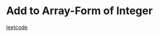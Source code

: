 Add to Array-Form of Integer
============================
[leetcode](https://leetcode.com/problems/add-to-array-form-of-integer)
